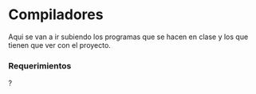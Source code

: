 # Compiladores

Aqui se van a ir subiendo los programas que se hacen en clase y los que tienen que ver con el proyecto.

### Requerimientos 

?